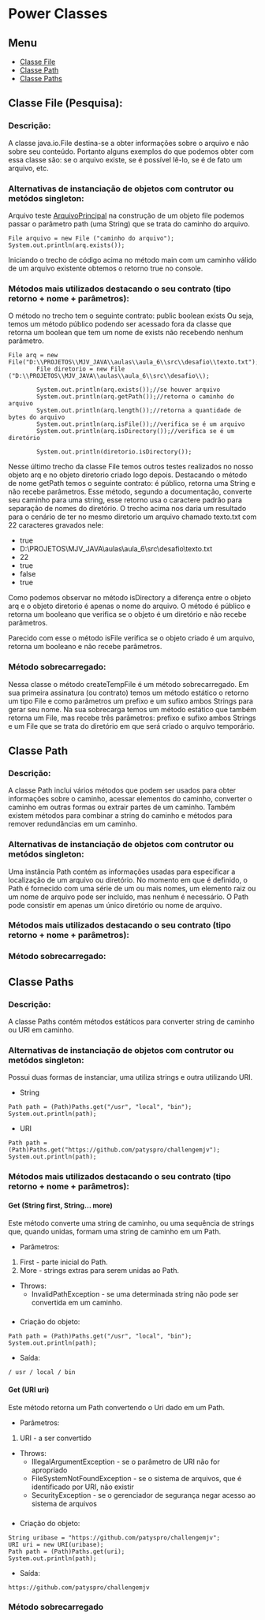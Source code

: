 # Power Classes

## Menu

- [Classe File](#classe-file)
- [Classe Path](#classe-path)
- [Classe Paths](#classe-paths)

## Classe File (Pesquisa):

### Descrição:

A classe java.io.File destina-se a obter informações sobre o arquivo e não sobre seu conteúdo. Portanto alguns exemplos do que podemos obter com essa classe
são: se o arquivo existe, se é possível lê-lo, se é de fato um arquivo, etc.

### Alternativas de instanciação de objetos com contrutor ou metódos singleton:

Arquivo teste [ArquivoPrincipal](classes/file/ArquivoPrincipal.java)
na construção de um objeto file podemos passar o parâmetro path (uma String) que se trata do caminho do arquivo.

```
File arquivo = new File ("caminho do arquivo");
System.out.println(arq.exists());
```

Iniciando o trecho de código acima no método main com um caminho válido de um arquivo existente obtemos o retorno true no console.

### Métodos mais utilizados destacando o seu contrato (tipo retorno + nome + parâmetros):

O método no trecho tem o seguinte contrato: public boolean exists
Ou seja, temos um método público podendo ser acessado fora da classe que retorna um boolean que tem um nome de exists não recebendo nenhum parâmetro.

```
File arq = new File("D:\\PROJETOS\\MJV_JAVA\\aulas\\aula_6\\src\\desafio\\texto.txt");
		File diretorio = new File ("D:\\PROJETOS\\MJV_JAVA\\aulas\\aula_6\\src\\desafio\\);

		System.out.println(arq.exists());//se houver arquivo
		System.out.println(arq.getPath());//retorna o caminho do arquivo
		System.out.println(arq.length());//retorna a quantidade de bytes do arquivo
		System.out.println(arq.isFile());//verifica se é um arquivo
		System.out.println(arq.isDirectory());//verifica se é um diretório

		System.out.println(diretorio.isDirectory());
```

Nesse último trecho da classe File temos outros testes realizados no nosso objeto arq e no objeto diretorio criado logo depois.
Destacando o método de nome getPath temos o seguinte contrato: é público, retorna uma String e não recebe parâmetros. Esse método,
segundo a documentação, converte seu caminho para uma string, esse retorno usa o caractere padrão para separação de nomes do diretório.
O trecho acima nos daria um resultado para o cenário de ter no mesmo diretorio um arquivo chamado texto.txt com 22 caracteres gravados nele:

- true
- D:\\PROJETOS\\MJV_JAVA\\aulas\\aula_6\\src\\desafio\\texto.txt
- 22
- true
- false
- true

Como podemos observar no método isDirectory a diferença entre o objeto arq e o objeto diretorio é apenas o nome do arquivo.
O método é público e retorna um booleano que verifica se o objeto é um diretório e não recebe parâmetros.

Parecido com esse o método isFile verifica se o objeto criado é um arquivo, retorna um booleano e não recebe parâmetros.

### Método sobrecarregado:

Nessa classe o método createTempFile é um método sobrecarregado. Em sua primeira assinatura (ou contrato) temos um método estático
o retorno um tipo File e como parâmetros um prefixo e um sufixo ambos Strings para gerar seu nome. Na sua sobrecarga temos um método
estático que também retorna um File, mas recebe três parâmetros: prefixo e sufixo ambos Strings e um File que se trata do diretório
em que será criado o arquivo temporário.

## Classe Path

### Descrição:

A classe Path inclui vários métodos que podem ser usados ​​para obter informações sobre o caminho, acessar elementos do caminho, converter o caminho em outras formas ou extrair partes de um caminho. Também existem métodos para combinar a string do caminho e métodos para remover redundâncias em um caminho.

### Alternativas de instanciação de objetos com contrutor ou metódos singleton:

Uma instância Path contém as informações usadas para especificar a localização de um arquivo ou diretório. No momento em que é definido, o Path é fornecido com uma série de um ou mais nomes, um elemento raiz ou um nome de arquivo pode ser incluído, mas nenhum é necessário. O Path pode consistir em apenas um único diretório ou nome de arquivo.

### Métodos mais utilizados destacando o seu contrato (tipo retorno + nome + parâmetros):

### Método sobrecarregado:

## Classe Paths

### Descrição:

A classe Paths contém métodos estáticos para converter string de caminho ou URI em caminho.

### Alternativas de instanciação de objetos com contrutor ou metódos singleton:
Possui duas formas de instanciar, uma utiliza strings e outra utilizando URI.

- String
```
Path path = (Path)Paths.get("/usr", "local", "bin");
System.out.println(path);
```

- URI

```
Path path = (Path)Paths.get("https://github.com/patyspro/challengemjv");
System.out.println(path);
```

### Métodos mais utilizados destacando o seu contrato (tipo retorno + nome + parâmetros):

#### Get (String first, String… more)

Este método converte uma string de caminho, ou uma sequência de strings que, quando unidas, formam uma string de caminho em um Path.

- Parâmetros:

1. First - parte inicial do Path.
2. More - strings extras para serem unidas ao Path.

- Throws:
    - InvalidPathException - se uma determinada string não pode ser convertida em um caminho.

###

- Criação do objeto:

```
Path path = (Path)Paths.get("/usr", "local", "bin");
System.out.println(path);
```

- Saída:

```
/ usr / local / bin
```

#### Get (URI uri)

Este método retorna um Path convertendo o Uri dado em um Path.

- Parâmetros:

1. URI - a ser convertido

- Throws:
    - IllegalArgumentException - se o parâmetro de URI não for apropriado
    - FileSystemNotFoundException - se o sistema de arquivos, que é identificado por URI, não existir
    - SecurityException - se o gerenciador de segurança negar acesso ao sistema de arquivos

###

- Criação do objeto:

```
String uribase = "https://github.com/patyspro/challengemjv";
URI uri = new URI(uribase);
Path path = (Path)Paths.get(uri);
System.out.println(path);
```

- Saída:

```
https://github.com/patyspro/challengemjv
```

### Método sobrecarregado

